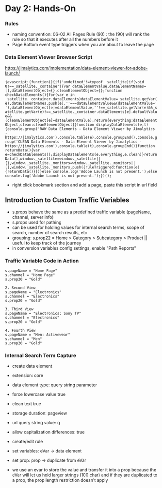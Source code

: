 # Day 2: Hands-On

### Rules
- naming convention: 06-02 All Pages Rule (90) : the (90) will rank the rule so that it executes after all the numbers before it
- Page Bottom event type triggers when you are about to leave the page

### Data Element Viewer Browser Script
https://jimalytics.com/implementation/data-element-viewer-for-adobe-launch/

``` javascript:(function(){if('undefined'!=typeof _satellite)if(void 0!==_satellite._container){var dataElementValue,dataElementNames=[],dataElementObject={},cleanElementObject={};function checkDataElements(){for(var e in _satellite._container.dataElements)dataElementValue=_satellite.getVar(e),dataElementNames.push(e),''===dataElementValue&&(dataElementValue=' '),dataElementObject[e]=dataElementValue,''!==_satellite.getVar(e)&&_satellite.getVar(e)!==_satellite._container.dataElements[e].defaultValue&&(cleanElementObject[e]=dataElementValue);return{everything:dataElementObject,clean:cleanElementObject}}function displayDataElements(e,t){console.group('RAW Data Elements - Data Element Viewer by Jimalytics - https://jimalytics.com'),console.table(e),console.groupEnd(),console.group('CLEAN Data Elements - Data Element Viewer by Jimalytics - https://jimalytics.com'),console.table(t),console.groupEnd()}function returnData(){var e=checkDataElements();displayDataElements(e.everything,e.clean)}returnData(),window._satellite=window._satellite||{},window._satellite._monitors=window._satellite._monitors||[],window._satellite._monitors.push({ruleTriggered:function(e){returnData()}})}else console.log('Adobe Launch is not present.');else console.log('Adobe Launch is not present.');})(); ```
- right click bookmark section and add a page, paste this script in url field

## Introduction to Custom Traffic Variables
- s.props behave the same as a predefined traffic variable (pageName, channel, server info)
- s.props used for pathing
- can be used for holding values for internal search terms, scope of search, number of search results, etc
- grouping: s.prop22 = Home > Category > Subcategory > Product || useful to keep track of the journey
- in conversion variables config settings, enable "Path Reports"
### Traffic Variable Code in Action
``` 1. First View
s.pageName = "Home Page"
s.channel = "Home Page"
s.prop20 = "Gold"

2. Second View
s.pageName = "Electronics"
s.channel = "Electronics"
s.prop20 = "Gold"

3. Third View
s.pageName = "Electronics: Sony TV"
s.channel = "Electronics"
s.prop20 = "Gold"

4. Fourth View
s.pageName = "Men: Activewear"
s.channel = "Men"
s.prop20 = "Gold" 
```

### Internal Search Term Capture
- create data element
- extension: core
- data element type: query string parameter
- force lowercase value true
- clean text true
- storage duration: pageview
- url query string value: q
- allow capitalization differences: true
- create/edit rule
- set variables: eVar -> data element
- set prop: prop -> duplicate from eVar

- we use an evar to store the value and transfer it into a prop because the eVar will let us hold larger strings (100 char) and if they are duplicated to a prop, the prop length restriction doesn't apply